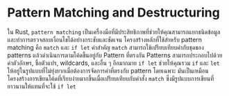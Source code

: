 # Pattern Matching and Destructuring

ใน Rust, `pattern matching` เป็นเครื่องมือที่มีประสิทธิภาพที่ช่วยให้คุณสามารถแยกชนิดข้อมูลและทำการตรวจสอบเงื่อนไขได้อย่างกระชับและชัดเจน โครงสร้างหลักที่ใช้สำหรับ pattern matching คือ `match` และ `if let` คำสำคัญ `match` สามารถใช้เปรียบเทียบค่ากับชุดของ patterns แล้วดำเนินการตามโค้ดขึ้นอยู่กับ Pattern ที่ตรงกัน Patterns สามารถประกอบไปด้วยค่าตัวอักษร, ชื่อตัวแปร, wildcards, และอื่น ๆ อีกมากมาย `if let` ช่วยให้คุณรวม `if` และ `let` ให้อยู่ในรูปแบบที่ไม่ยุ่งยากเมื่อต้องการจัดการค่าที่ตรงกับ pattern โดยเฉพาะ มันเป็นเหมือนโครงสร้างการเขียนโค้ดที่เรียบง่ายมากขึ้นเมื่อเปรียบเทียบกับคำสั่ง `match` ซึ่งมีรูปแบบการเขียนที่ยาวนานให้แทนที่จะใช้ `if let`






